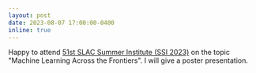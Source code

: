 ```yaml
---
layout: post
date: 2023-08-07 17:00:00-0400
inline: true
---
```


Happy to attend [51st SLAC Summer Institute (SSI 2023)](https://indico.slac.stanford.edu/event/7540/) on the topic "Machine Learning Across the Frontiers". I will give a poster presentation.